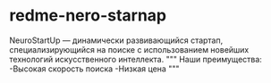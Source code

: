 # redme-nero-starnap
NeuroStartUp — динамически развивающийся стартап,
специализирующийся на поиске с использованием новейших
технологий искусственного интеллекта.
"""
Наши преимущества:
-Высокая скорость поиска
-Низкая цена
"""
